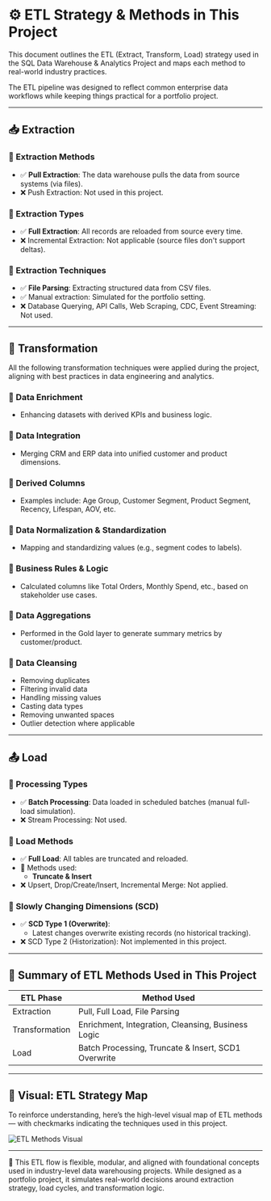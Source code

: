 # ⚙️ ETL Strategy & Methods in This Project

This document outlines the ETL (Extract, Transform, Load) strategy used in the SQL Data Warehouse & Analytics Project and maps each method to real-world industry practices.

The ETL pipeline was designed to reflect common enterprise data workflows while keeping things practical for a portfolio project.

---

## 📥 Extraction

### 🔹 Extraction Methods
- ✅ **Pull Extraction**: The data warehouse pulls the data from source systems (via files).
- ❌ Push Extraction: Not used in this project.

### 🔹 Extraction Types
- ✅ **Full Extraction**: All records are reloaded from source every time.
- ❌ Incremental Extraction: Not applicable (source files don't support deltas).

### 🔹 Extraction Techniques
- ✅ **File Parsing**: Extracting structured data from CSV files.
- ✅ Manual extraction: Simulated for the portfolio setting.
- ❌ Database Querying, API Calls, Web Scraping, CDC, Event Streaming: Not used.

---

## 🔄 Transformation

All the following transformation techniques were applied during the project, aligning with best practices in data engineering and analytics.

### 🔹 Data Enrichment
- Enhancing datasets with derived KPIs and business logic.

### 🔹 Data Integration
- Merging CRM and ERP data into unified customer and product dimensions.

### 🔹 Derived Columns
- Examples include: Age Group, Customer Segment, Product Segment, Recency, Lifespan, AOV, etc.

### 🔹 Data Normalization & Standardization
- Mapping and standardizing values (e.g., segment codes to labels).

### 🔹 Business Rules & Logic
- Calculated columns like Total Orders, Monthly Spend, etc., based on stakeholder use cases.

### 🔹 Data Aggregations
- Performed in the Gold layer to generate summary metrics by customer/product.

### 🔹 Data Cleansing
- Removing duplicates
- Filtering invalid data
- Handling missing values
- Casting data types
- Removing unwanted spaces
- Outlier detection where applicable

---

## 📤 Load

### 🔹 Processing Types
- ✅ **Batch Processing**: Data loaded in scheduled batches (manual full-load simulation).
- ❌ Stream Processing: Not used.

### 🔹 Load Methods
- ✅ **Full Load**: All tables are truncated and reloaded.
- 🔹 Methods used:
  - **Truncate & Insert**
- ❌ Upsert, Drop/Create/Insert, Incremental Merge: Not applied.

### 🔹 Slowly Changing Dimensions (SCD)
- ✅ **SCD Type 1 (Overwrite)**:
  - Latest changes overwrite existing records (no historical tracking).
- ❌ SCD Type 2 (Historization): Not implemented in this project.

---

## 🧪 Summary of ETL Methods Used in This Project

| ETL Phase     | Method Used                          |
|--------------|---------------------------------------|
| Extraction    | Pull, Full Load, File Parsing         |
| Transformation| Enrichment, Integration, Cleansing, Business Logic |
| Load          | Batch Processing, Truncate & Insert, SCD1 Overwrite |

---

## 🧭 Visual: ETL Strategy Map

To reinforce understanding, here’s the high-level visual map of ETL methods — with checkmarks indicating the techniques used in this project.

![ETL Methods Visual](https://github.com/nitinskunigal/SQL-Data-Warehouse-and-Analytics-Project/blob/main/docs/etl_methods_in_project.png)

---

📌 This ETL flow is flexible, modular, and aligned with foundational concepts used in industry-level data warehousing projects. While designed as a portfolio project, it simulates real-world decisions around extraction strategy, load cycles, and transformation logic.
